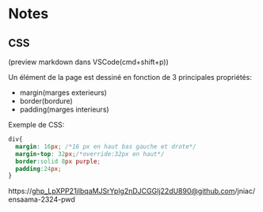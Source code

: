 # Notes

## CSS
(preview markdown dans VSCode(cmd+shift+p))

Un élément de la page est dessiné en fonction de 3 principales propriétés:
- margin(marges exterieurs)
- border(bordure)
- padding(marges interieurs)

Exemple de CSS:
```css
div{
  margin: 16px; /*16 px en haut bas gauche et drote*/
  margin-top: 32px;/*override:32px en haut*/
  border:solid 8px purple;
  padding:24px;
}
```


https://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@github.com/jniac/ensaama-2324-pwd
